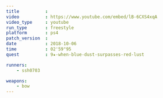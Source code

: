 ```yaml
---
title          :
video          : https://www.youtube.com/embed/lB-6CXS4xqA
video_type     : youtube
run_type       : freestyle
platform       : ps4
patch_version  :
date           : 2018-10-06
time           : 02'59"95
quest          : 9★-when-blue-dust-surpasses-red-lust

runners:
    - ssh0703

weapons:
    - bow
---
```

